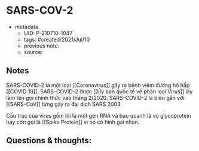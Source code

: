 # SARS-COV-2

- metadata
	- UID: P-210710-1047
	- tags: #created/2021/Jul/10
	- previous note: 
	- source: 

## Notes
SARS-COVID-2 là một loại [[Coronavirus]] gây ra bệnh viêm đường hô hấp [[COVID 19]]. SARS-COVID-2 được [[Ủy ban quốc tế về phân loại Virus]] lấy làm tên gọi chính thức vào tháng 2/2020. SARS-COVID-2 là biến gần với [[SARS-CoV]] từng gây ra đại dịch SARS 2003

Cấu trúc của virus gồm lõi là một gen RNA và bao quanh là vỏ glycoprotein hay còn gọi là [[Spike Protein]] vì nó có hình gai nhọn.

## Questions & thoughts:

